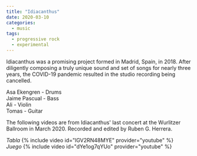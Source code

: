 ```yaml
---
title: "Idiacanthus"
date: 2020-03-10
categories:
  - music
tags:
  - progressive rock
  - experimental
---
```

Idiacanthus was a promising project formed in Madrid, Spain, in 2018. After diligently composing a truly unique sound and set of songs for nearly three years, the COVID-19 pandemic resulted in the studio recording being cancelled.

Asa Ekengren - Drums  
Jaime Pascual - Bass  
Ali - Violin  
Tomas - Guitar  

The following videos are from Idiacanthus' last concert at the Wurlitzer Ballroom in March 2020. Recorded and edited by Ruben G. Herrera.  

*Tabla*
{% include video id="lGV2RN48MYE" provider="youtube" %}  
*Juego*
{% include video id="dYe1og7qYUo" provider="youtube" %}
